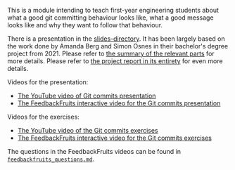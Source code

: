 This is a module intending to teach first-year engineering students about what 
a good git committing behaviour looks like, what a good message looks like and 
why they want to follow that behaviour.

There is a presentation in the [slides-directory](slides/). It has been largely 
based on the work done by Amanda Berg and Simon Osnes in their bachelor's 
degree project from 2021. Please refer to [the summary of the relevant parts](https://docs.google.com/document/d/1emMWhN-MbPgIkLxLoTEL-98FRPMu-oD9lh0nBosCc9A/edit?usp=sharing) for more details.
Please refer to [the project report in its entirety](https://kth.diva-portal.org/smash/record.jsf?dswid=-3489&pid=diva2%3A1599553&c=1&searchType=SIMPLE&language=en&query=Amanda+Berg&af=%5B%5D&aq=%5B%5B%5D%5D&aq2=%5B%5B%5D%5D&aqe=%5B%5D&noOfRows=50&sortOrder=author_sort_asc&sortOrder2=title_sort_asc&onlyFullText=false&sf=all) for even more details.

Videos for the presentation:

- [The YouTube video of Git commits presentation](https://www.youtube.com/watch?v=YSXv6-aXWkk)
- [The FeedbackFruits interactive video for the Git commits presentation][pr]

[pr]: https://eu.feedbackfruits.com/courses/activity-course/c4b63a1f-4d10-4b65-84dc-2ba7f2109dda

Videos for the exercises:

- [The YouTube video of the Git commits exercises](https://youtu.be/-xt_bEMTssU)
- [The FeedbackFruits interactive video for the Git commits exercises][ex]

[ex]: https://eu.feedbackfruits.com/courses/activity-course/2bec0a6d-a18a-4499-9657-8d30fc8465f7

The questions in the FeedbackFruits videos can be found in 
[`feedbackfruits_questions.md`](feedbackfruits_questions.md).

